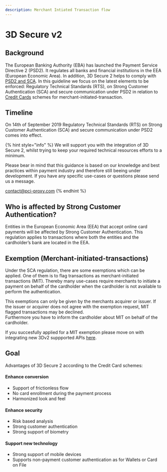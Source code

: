 ```yaml
---
description: Merchant Intiated Transaction flow
---
```


# 3D Secure v2

## Background

The European Banking Authority \(EBA\) has launched the Payment Service Directive 2 \(PSD2\). It regulates all banks and financial institutions in the EEA \(European Economic Area\). In addition, 3D Secure 2 helps to comply with [PSD2 and SCA](https://docs.datatrans.ch/docs/psd2-and-sca). In this guideline we focus on the latest elements to be enforced: Regulatory Technical Standards \(RTS\), on Strong Customer Authentication \(SCA\) and secure communication under PSD2 in relation to [Credit Cards](https://docs.datatrans.ch/docs/credit-cards) schemes for merchant-initiated-transaction. 

## Timeline

On 14th of September 2019 Regulatory Technical Standards \(RTS\) on Strong Customer Authentication \(SCA\) and secure communication under PSD2 comes into effect.

{% hint style="info" %}
We will support you with the integration of 3D Secure 2, whilst trying to keep your required technical resources efforts to a minimum.  
  
Please bear in mind that this guidance is based on our knowledge and best practices within payment industry and therefore still beeing under development. If you have any specific use-cases or questions please send us a message.

[contact@pci-proxy.com](mailto:%20contact@pci-proxy.com)
{% endhint %}

## Who is affected by Strong Customer Authentication?

Entities in the European Economic Area \(EEA\) that accept online card payments will be affected by Strong Customer Authentication. This regulation applies to transactions where both the entities and the cardholder’s bank are located in the EEA.

## Exemption \(Merchant-initiated-transactions\) 

Under the SCA regulation, there are some exemptions which can be applied. One of them is to flag transactions as merchant-initiated transactions \(MIT\). Thereby many use-cases require merchants to initiate a payment on behalf of the cardholder when the cardholder is not available to perform the authentication. 

This exemptions can only be given by the merchants acquirer or issuer. If the issuer or acquirer does not agree with the exemption request, MIT flagged transactions may be declined.   
Furthermore you have to inform the cardholder about MIT on behalf of the cardholder. 

If you succesfully applied for a MIT exemption please move on with integrating new 3Dv2 suppported APIs [here](integrations.md). 

## Goal

Advantages of 3D Secure 2 according to the Credit Card schemes:

#### Enhance conversion

* Support of frictionless flow
* No card enrollment during the payment process
* Harmonized look and feel

#### Enhance security

* Risk based analysis
* Strong customer authentication
* Strong support of biometry

#### Support new technology

* Strong support of mobile devices
* Supports non-payment customer authentication as for Wallets or Card on File

